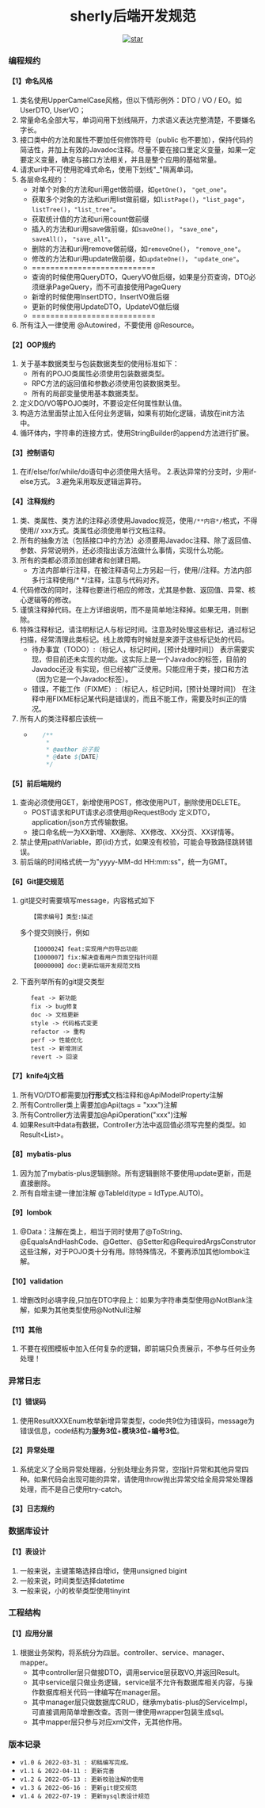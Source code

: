 <h1 align="center">sherly后端开发规范</h1>
<p align="center">
	<a href='https://gitee.com/guzi499/universal-practice-repository/stargazers'>
        <img src='https://gitee.com/guzi499/universal-practice-repository/badge/star.svg?theme=dark' alt='star'/>
    </a>
</p>


### 编程规约
#### 【1】命名风格
1. 类名使用UpperCamelCase风格，但以下情形例外：DTO / VO / EO。如UserDTO, UserVO；
2. 常量命名全部大写，单词间用下划线隔开，力求语义表达完整清楚，不要嫌名字长。
3. 接口类中的方法和属性不要加任何修饰符号（public 也不要加），保持代码的简洁性，并加上有效的Javadoc注释。尽量不要在接口里定义变量，如果一定要定义变量，确定与接口方法相关，并且是整个应用的基础常量。
4. 请求uri中不可使用驼峰式命名，使用下划线"_"隔离单词。
5. 各层命名规约：
    - 对单个对象的方法和uri用get做前缀，如`getOne()`， `"get_one"`。
    - 获取多个对象的方法和uri用list做前缀，如`listPage()`，`"list_page"`，`listTree()`，`"list_tree"`。
    - 获取统计值的方法和uri用count做前缀
    - 插入的方法和uri用save做前缀，如`saveOne()`， `"save_one"`，`saveAll()`， `"save_all"`。
    - 删除的方法和uri用remove做前缀，如`removeOne()`， `"remove_one"`。
    - 修改的方法和uri用update做前缀，如`updateOne()`， `"update_one"`。
    - ===========================
    - 查询的时候使用QueryDTO，QueryVO做后缀，如果是分页查询，DTO必须继承PageQuery，而不可直接使用PageQuery
    - 新增的时候使用InsertDTO，InsertVO做后缀
    - 更新的时候使用UpdateDTO，UpdateVO做后缀
    - ===========================
6. 所有注入一律使用 @Autowired，不要使用 @Resource。
#### 【2】OOP规约      
1. 关于基本数据类型与包装数据类型的使用标准如下： 
   - 所有的POJO类属性必须使用包装数据类型。 
   - RPC方法的返回值和参数必须使用包装数据类型。 
   - 所有的局部变量使用基本数据类型。
2. 定义DO/VO等POJO类时，不要设定任何属性默认值。
3. 构造方法里面禁止加入任何业务逻辑，如果有初始化逻辑，请放在init方法中。
4. 循环体内，字符串的连接方式，使用StringBuilder的append方法进行扩展。
#### 【3】控制语句
1. 在if/else/for/while/do语句中必须使用大括号。
2.表达异常的分支时，少用if-else方式。
3.避免采用取反逻辑运算符。
#### 【4】注释规约
1. 类、类属性、类方法的注释必须使用Javadoc规范，使用`/**内容*/`格式，不得使用// xxx方式。类属性必须使用单行文档注释。
2. 所有的抽象方法（包括接口中的方法）必须要用Javadoc注释、除了返回值、参数、异常说明外，还必须指出该方法做什么事情，实现什么功能。
3. 所有的类都必须添加创建者和创建日期。
   - 方法内部单行注释，在被注释语句上方另起一行，使用//注释。方法内部多行注释使用/* */注释，注意与代码对齐。
4. 代码修改的同时，注释也要进行相应的修改，尤其是参数、返回值、异常、核心逻辑等的修改。
5. 谨慎注释掉代码。在上方详细说明，而不是简单地注释掉。如果无用，则删除。
6. 特殊注释标记，请注明标记人与标记时间。注意及时处理这些标记，通过标记扫描，经常清理此类标记。线上故障有时候就是来源于这些标记处的代码。 
   - 待办事宜（TODO）:（标记人，标记时间，[预计处理时间]） 表示需要实现，但目前还未实现的功能。这实际上是一个Javadoc的标签，目前的Javadoc还没 有实现，但已经被广泛使用。只能应用于类，接口和方法（因为它是一个Javadoc标签）。 
   - 错误，不能工作（FIXME）:（标记人，标记时间，[预计处理时间]） 在注释中用FIXME标记某代码是错误的，而且不能工作，需要及时纠正的情况。
7. 所有人的类注释都应该统一
   - ```java
        /**
         * 
         * @author 谷子毅
         * @date ${DATE}
         */
     ```
#### 【5】前后端规约
1. 查询必须使用GET，新增使用POST，修改使用PUT，删除使用DELETE。
    - POST请求和PUT请求必须使用@RequestBody 定义DTO，application/json方式传输数据。
    - 接口命名统一为XX新增、XX删除、XX修改、XX分页、XX详情等。
2. 禁止使用pathVariable，即{id}方式，如果没有校验，可能会导致路径跳转错误。
3. 前后端的时间格式统一为"yyyy-MM-dd HH:mm:ss"，统一为GMT。
#### 【6】Git提交规范
1. git提交时需要填写message，内容格式如下
   ```text
      【需求编号】类型:描述
   ```
   多个提交则换行，例如
   ```text
      【1000024】feat:实现用户的导出功能
      【1000007】fix:解决查看用户页面空指针问题
      【0000000】doc:更新后端开发规范文档
   ```
2. 下面列举所有的git提交类型
   ```text
      feat -> 新功能
      fix -> bug修复
      doc -> 文档更新
      style -> 代码格式变更
      refactor -> 重构
      perf -> 性能优化
      test -> 新增测试
      revert -> 回滚
   ```
#### 【7】knife4j文档
1. 所有VO/DTO都需要加**行形式**文档注释和@ApiModelProperty注解
2. 所有Controller类上需要加@Api(tags = "xxx")注解
3. 所有Controller方法需要加@ApiOperation("xxx")注解
4. 如果Result中data有数据，Controller方法中返回值必须写完整的类型。如 Result<List<UserVO>>。
#### 【8】mybatis-plus
1. 因为加了mybatis-plus逻辑删除。所有逻辑删除不要使用update更新，而是直接删除。
2. 所有自增主键一律加注解 @TableId(type = IdType.AUTO)。
#### 【9】lombok
1. @Data：注解在类上，相当于同时使用了@ToString、@EqualsAndHashCode、@Getter、@Setter和@RequiredArgsConstrutor这些注解，对于POJO类十分有用。除特殊情况，不要再添加其他lombok注解。
#### 【10】validation
1. 增删改时必填字段,只加在DTO字段上：如果为字符串类型使用@NotBlank注解，如果为其他类型使用@NotNull注解
#### 【11】其他
1. 不要在视图模板中加入任何复杂的逻辑，即前端只负责展示，不参与任何业务处理！
### 异常日志
#### 【1】错误码
1. 使用ResultXXXEnum枚举新增异常类型，code共9位为错误码，message为错误信息，code结构为**服务3位**+**模块3位**+**编号3位**。
#### 【2】异常处理
1. 系统定义了全局异常处理器，分别处理业务异常，空指针异常和其他异常四种。如果代码会出现可能的异常，请使用throw抛出异常交给全局异常处理器处理，而不是自己使用try-catch。
#### 【3】日志规约
### 数据库设计
#### 【1】表设计
1. 一般来说，主键策略选择自增id，使用unsigned bigint
2. 一般来说，时间类型选择datetime
3. 一般来说，小的枚举类型使用tinyint
### 工程结构
#### 【1】应用分层
1. 根据业务架构，将系统分为四层。controller、service、manager、mapper。
    - 其中controller层只做接DTO，调用service层获取VO,并返回Result。
    - 其中service层只做业务逻辑，service层不允许有数据库相关内容，与操作数据库相关代码一律编写在manager层。
    - 其中manager层只做数据库CRUD，继承mybatis-plus的ServiceImpl，可直接调用简单增删改查。否则一律使用wrapper包装生成sql。
    - 其中mapper层只参与对应xml文件，无其他作用。

### 版本记录
- `v1.0 & 2022-03-31 : 初稿编写完成。`
- `v1.1 & 2022-04-11 : 更新完善`
- `v1.2 & 2022-05-13 : 更新校验注解的使用`
- `v1.3 & 2022-06-16 : 更新git提交规范`
- `v1.4 & 2022-07-19 : 更新mysql表设计规范`

